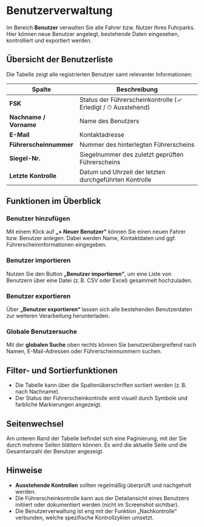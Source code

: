 # Benutzerverwaltung

Im Bereich **Benutzer** verwalten Sie alle Fahrer bzw. Nutzer Ihres Fuhrparks. Hier können neue Benutzer angelegt, bestehende Daten eingesehen, kontrolliert und exportiert werden.

## Übersicht der Benutzerliste

Die Tabelle zeigt alle registrierten Benutzer samt relevanter Informationen:

| Spalte | Beschreibung |
|--------|--------------|
| **FSK** | Status der Führerscheinkontrolle (✓ Erledigt / ⏱ Ausstehend) |
| **Nachname / Vorname** | Name des Benutzers |
| **E-Mail** | Kontaktadresse |
| **Führerscheinnummer** | Nummer des hinterlegten Führerscheins |
| **Siegel-Nr.** | Siegelnummer des zuletzt geprüften Führerscheins |
| **Letzte Kontrolle** | Datum und Uhrzeit der letzten durchgeführten Kontrolle |

## Funktionen im Überblick

### Benutzer hinzufügen

Mit einem Klick auf **„+ Neuer Benutzer“** können Sie einen neuen Fahrer bzw. Benutzer anlegen. Dabei werden Name, Kontaktdaten und ggf. Führerscheininformationen eingegeben.

### Benutzer importieren

Nutzen Sie den Button **„Benutzer importieren“**, um eine Liste von Benutzern über eine Datei (z. B. CSV oder Excel) gesammelt hochzuladen.

### Benutzer exportieren

Über **„Benutzer exportieren“** lassen sich alle bestehenden Benutzerdaten zur weiteren Verarbeitung herunterladen.

### Globale Benutzersuche

Mit der **globalen Suche** oben rechts können Sie benutzerübergreifend nach Namen, E-Mail-Adressen oder Führerscheinnummern suchen.

## Filter- und Sortierfunktionen

- Die Tabelle kann über die Spaltenüberschriften sortiert werden (z. B. nach Nachname).
- Der Status der Führerscheinkontrolle wird visuell durch Symbole und farbliche Markierungen angezeigt.

## Seitenwechsel

Am unteren Rand der Tabelle befindet sich eine Paginierung, mit der Sie durch mehrere Seiten blättern können. Es wird die aktuelle Seite und die Gesamtanzahl der Benutzer angezeigt.

## Hinweise

- **Ausstehende Kontrollen** sollten regelmäßig überprüft und nachgeholt werden.
- Die Führerscheinkontrolle kann aus der Detailansicht eines Benutzers initiiert oder dokumentiert werden (nicht im Screenshot sichtbar).
- Die Benutzerverwaltung ist eng mit der Funktion „Nachkontrolle“ verbunden, welche spezifische Kontrollzyklen umsetzt.